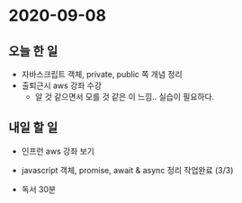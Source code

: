 # 2020-09-08

## 오늘 한 일

- 자바스크립트 객체, private, public 쪽 개념 정리
- 출퇴근시 aws 강좌 수강
  - 알 것 같으면서 모를 것 같은 이 느낌.. 실습이 필요하다.

## 내일 할 일

- 인프런 aws 강좌 보기

- javascript 객체, promise, await & async 정리 작업완료 (3/3)

- 독서 30분

  